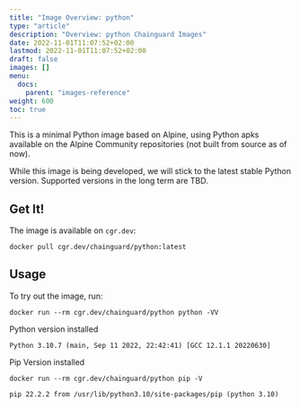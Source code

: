 ```yaml
---
title: "Image Overview: python"
type: "article"
description: "Overview: python Chainguard Images"
date: 2022-11-01T11:07:52+02:00
lastmod: 2022-11-01T11:07:52+02:00
draft: false
images: []
menu:
  docs:
    parent: "images-reference"
weight: 600
toc: true
---
```




This is a minimal Python image based on Alpine, using Python apks available on the Alpine Community repositories (not built from source as of now).

While this image is being developed, we will stick to the latest stable Python version. Supported versions in the long term are TBD.

## Get It!

The image is available on `cgr.dev`:

```
docker pull cgr.dev/chainguard/python:latest
```

## Usage

To try out the image, run:

```shell
docker run --rm cgr.dev/chainguard/python python -VV
```

Python version installed 
```
Python 3.10.7 (main, Sep 11 2022, 22:42:41) [GCC 12.1.1 20220630]
```

Pip Version installed 

```shell 
docker run --rm cgr.dev/chainguard/python pip -V
```

```shell
pip 22.2.2 from /usr/lib/python3.10/site-packages/pip (python 3.10)
```
